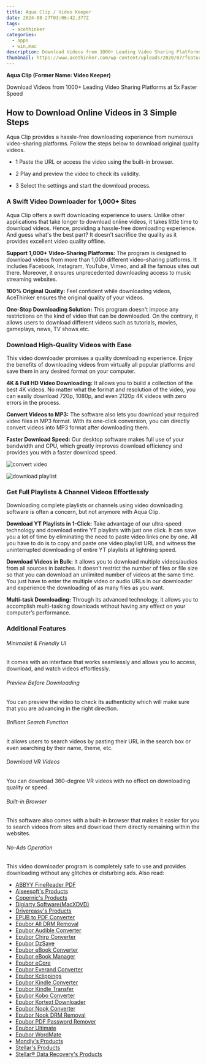```yaml
---
title: Aqua Clip / Video Keeper
date: 2024-08-27T03:06:42.377Z
tags: 
  - acethinker
categories: 
  - apps
  - win,mac
description: Download Videos from 1000+ Leading Video Sharing Platforms at 5x Faster Speed
thumbnail: https://www.acethinker.com/wp-content/uploads/2020/07/feature-convert-video.jpg
---
```


**Aqua Clip (Former Name: Video Keeper)**

Download Videos from 1000+ Leading Video Sharing Platforms at 5x Faster Speed


<!-- not use buy.strip
see: https://www.acethinker.com/store/video-keeper-pro
## Buy Now

- **Windows 11, 10, 8, 7**
  - []()
  - []()
- **Mac OS X 10.7 or higher**
  - []()
  - []()
-->

## How to Download Online Videos in 3 Simple Steps

Aqua Clip provides a hassle-free downloading experience from numerous video-sharing platforms. Follow the steps below to download original quality videos.

- 1 Paste the URL or access the video using the built-in browser.

- 2 Play and preview the video to check its validity.

- 3 Select the settings and start the download process.


### A Swift Video Downloader for 1,000+ Sites

Aqua Clip offers a swift downloading experience to users. Unlike other applications that take longer to download online videos, it takes little time to download videos. Hence, providing a hassle-free downloading experience. And guess what's the best part? It doesn't sacrifice the quality as it provides excellent video quality offline.

**Support 1,000+ Video-Sharing Platforms:** The program is designed to download videos from more than 1,000 different video-sharing platforms. It includes Facebook, Instagram, YouTube, Vimeo, and all the famous sites out there. Moreover, it ensures unprecedented downloading access to music streaming websites.

**100% Original Quality:** Feel confident while downloading videos, AceThinker ensures the original quality of your videos.

**One-Stop Downloading Solution:** This program doesn't impose any restrictions on the kind of video that can be downloaded. On the contrary, it allows users to download different videos such as tutorials, movies, gameplays, news, TV shows etc.

### Download High-Quality Videos with Ease

This video downloader promises a quality downloading experience. Enjoy the benefits of downloading videos from virtually all popular platforms and save them in any desired format on your computer.

**4K & Full HD Video Downloading:** It allows you to build a collection of the best 4K videos. No matter what the format and resolution of the video, you can easily download 720p, 1080p, and even 2120p 4K videos with zero errors in the process.

**Convert Videos to MP3:** The software also lets you download your required video files in MP3 format. With its one-click conversion, you can directly convert videos into MP3 format after downloading them.

**Faster Download Speed:** Our desktop software makes full use of your bandwidth and CPU, which greatly improves download efficiency and provides you with a faster download speed.

![convert video](https://www.acethinker.com/wp-content/uploads/2020/07/feature-convert-video.jpg)

![download playlist](https://www.acethinker.com/wp-content/uploads/2020/07/video-converter-feature-2.jpg)

### Get Full Playlists & Channel Videos Effortlessly

Downloading complete playlists or channels using video downloading software is often a concern, but not anymore with Aqua Clip.

**Download YT Playlists in 1-Click:** Take advantage of our ultra-speed technology and download entire YT playlists with just one click. It can save you a lot of time by eliminating the need to paste video links one by one. All you have to do is to copy and paste one video playlist URL and witness the uninterrupted downloading of entire YT playlists at lightning speed.

**Download Videos in Bulk:** It allows you to download multiple videos/audios from all sources in batches. It doesn’t restrict the number of files or file size so that you can download an unlimited number of videos at the same time. You just have to enter the multiple video or audio URLs in our downloader and experience the downloading of as many files as you want.

**Multi-task Downloading:** Through its advanced technology, it allows you to accomplish multi-tasking downloads without having any effect on your computer’s performance.

### Additional Features

###### Minimalist & Friendly UI

It comes with an interface that works seamlessly and allows you to access, download, and watch videos effortlessly.

###### Preview Before Downloading

You can preview the video to check its authenticity which will make sure that you are advancing in the right direction.

###### Brilliant Search Function

It allows users to search videos by pasting their URL in the search box or even searching by their name, theme, etc.

###### Download VR Videos

You can download 360-degree VR videos with no effect on downloading quality or speed.

###### Built-in Browser

This software also comes with a built-in browser that makes it easier for you to search videos from sites and download them directly remaining within the websites.

###### No-Ads Operation

This video downloader program is completely safe to use and provides downloading without any glitches or disturbing ads.
<span class="atpl-alsoreadstyle">Also read:</span>
<div><ul>
<li><a href="https://tools.techidaily.com/abbyy/products/"><u>ABBYY FineReader PDF</u></a></li>
<li><a href="https://tools.techidaily.com/aiseesoft/products/"><u>Aiseesoft's Products</u></a></li>
<li><a href="https://tools.techidaily.com/copernic/products/"><u>Copernic's Products</u></a></li>
<li><a href="https://tools.techidaily.com/macxdvd/products/"><u>Digiarty Software(MacXDVD)</u></a></li>
<li><a href="https://tools.techidaily.com/drivereasy/products/"><u>Drivereasy's Products</u></a></li>
<li><a href="https://tools.techidaily.com/epubor/epub-to-pdf-converter/"><u>EPUB to PDF Converter</u></a></li>
<li><a href="https://tools.techidaily.com/epubor/drm-removal-tools/"><u>Epubor All DRM Removal</u></a></li>
<li><a href="https://tools.techidaily.com/epubor/audible-converter/"><u>Epubor Audible Converter</u></a></li>
<li><a href="https://tools.techidaily.com/epubor/chirp-converter/"><u>Epubor Chirp Converter</u></a></li>
<li><a href="https://tools.techidaily.com/epubor/dzsave/"><u>Epubor DzSave</u></a></li>
<li><a href="https://tools.techidaily.com/epubor/ebook-converter/"><u>Epubor eBook Converter</u></a></li>
<li><a href="https://tools.techidaily.com/epubor/ebook-manager/"><u>Epubor eBook Manager</u></a></li>
<li><a href="https://tools.techidaily.com/epubor/ecore/"><u>Epubor eCore</u></a></li>
<li><a href="https://tools.techidaily.com/epubor/everand-downloader/"><u>Epubor Everand Converter</u></a></li>
<li><a href="https://tools.techidaily.com/epubor/kclippings/"><u>Epubor Kclippings</u></a></li>
<li><a href="https://tools.techidaily.com/epubor/kindle-converter/"><u>Epubor Kindle Converter</u></a></li>
<li><a href="https://tools.techidaily.com/epubor/transfer/"><u>Epubor Kindle Transfer</u></a></li>
<li><a href="https://tools.techidaily.com/epubor/kobo-converter/"><u>Epubor Kobo Converter</u></a></li>
<li><a href="https://tools.techidaily.com/epubor/kortext-downloader/"><u>Epubor Kortext Downloader</u></a></li>
<li><a href="https://tools.techidaily.com/epubor/nook-converter/"><u>Epubor Nook Converter</u></a></li>
<li><a href="https://tools.techidaily.com/epubor/nook-drm-removal/"><u>Epubor Nook DRM Removal</u></a></li>
<li><a href="https://tools.techidaily.com/epubor/pdf-password-remover/"><u>Epubor PDF Password Remover</u></a></li>
<li><a href="https://tools.techidaily.com/epubor/ultimate/"><u>Epubor Ultimate</u></a></li>
<li><a href="https://tools.techidaily.com/epubor/ebook-editor/"><u>Epubor WordMate</u></a></li>
<li><a href="https://tools.techidaily.com/mondly/products/"><u>Mondly's Products</u></a></li>
<li><a href="https://tools.techidaily.com/stellarinfo/products/"><u>Stellar's Products</u></a></li>
<li><a href="https://tools.techidaily.com/stellardata-recovery/products/"><u>Stellar® Data Recovery's Products</u></a></li>
</ul></div>

<ins class="adsbygoogle"
      style="display:block"
      data-ad-client="ca-pub-7571918770474297"
      data-ad-slot="8358498916"
      data-ad-format="auto"
      data-full-width-responsive="true"></ins>